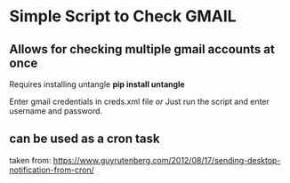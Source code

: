 # Simple Script to Check GMAIL
## Allows for checking multiple gmail accounts at once
Requires installing untangle
**pip install untangle**

Enter gmail credentials in creds.xml file _or_
Just run the script and enter username and password. 

## can be used as a cron task
taken from:
https://www.guyrutenberg.com/2012/08/17/sending-desktop-notification-from-cron/


